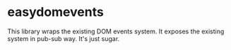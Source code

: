 # easydomevents
This library wraps the existing DOM events system.  It exposes the existing   system in pub-sub way. It's just sugar.
